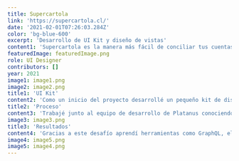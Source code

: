 ```yaml
---
title: Supercartola
link: 'https://supercartola.cl/'
date: '2021-02-01T07:26:03.284Z'
color: 'bg-blue-600'
excerpt: 'Desarrollo de UI Kit y diseño de vistas'
content1: 'Supercartola es la manera más fácil de conciliar tus cuentas. Revisa diaramente tus movimientos de una manera confiable y en un cartola unificada de todos tus bancos. Puedes filtrar todos tus movimientos en las cuentas que agregues para hacer tus finanzas más simples.'
featuredImage: featuredImage.png
role: UI Designer
contributors: []
year: 2021
image1: image1.png
image2: image2.png
title1: 'UI Kit'
content2: 'Como un inicio del proyecto desarrollé un pequeño kit de diseño que me permita mantener una consistencia visual en todas las vistas de la aplicación. Contempló las foundations, tipografía y colores para todos los componentes que se utilizarían.'
title2: 'Proceso'
content3: 'Trabajé junto al equipo de desarrollo de Platanus conociendo las funcionalidades y los requerimientos del producto. Propuse soluciones a problemas complejos como el manejo de multiples filtros y personalización de vistas cuidando la experiencia del usuario. Diseñe e implemente en las vistas todo el flujo del usuario, desde la visualización de datos hasta la configuración de su cuenta.'
image3: image3.png
title3: 'Resultados'
content4: 'Gracias a este desafío aprendí herramientas como GraphQL, el servicio de MongoAtlas para el manejo gratuito de bases de datos Mongo, a implementar Lazy Loading a través de la API Intersection Observer y la creación de custom hooks. Utilicé Heroku para deployar algunos casos de prueba, pero finalmente todo quedó funcionando en AWS, junto con la DB del propio servicio y la nube de Cloudinary para el manejo de imágenes. Este sitio web es el la actual carta de presentación de la agencia de desarrollo Jumpitt y significó una mejora sustancial en la actualización de sus contenidos.'
image4: image5.png
image5: image4.png
---
```

